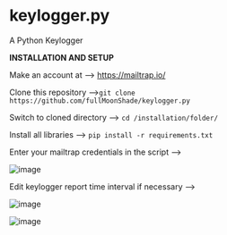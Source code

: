 # keylogger.py
A Python Keylogger 

**__INSTALLATION AND SETUP__**


Make an account at --> https://mailtrap.io/

Clone this repository -->```git clone https://github.com/fullMoonShade/keylogger.py```


Switch to cloned directory --> ```cd /installation/folder/```


Install all libraries --> ```pip install -r requirements.txt```

Enter your mailtrap credentials in the script --> 

![image](https://github.com/user-attachments/assets/c2e0251a-e8b6-41d9-9abc-38a6f3923954)

Edit keylogger report time interval if necessary --> 

![image](https://github.com/user-attachments/assets/3a85637d-8ae0-4850-bb4e-8132197e80d6)


![image](https://github.com/user-attachments/assets/57b7ae2b-f132-4ad4-a367-efc9ad3ef5cf)

